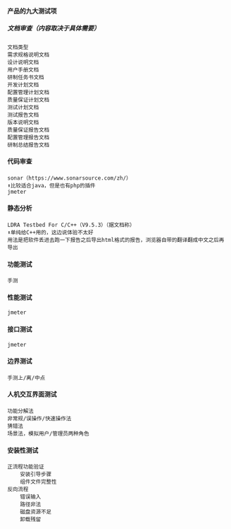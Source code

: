 #### 产品的九大测试项
##### 文档审查（内容取决于具体需要）
	文档类型
	需求规格说明文档
	设计说明文档
	用户手册文档
	研制任务书文档
	开发计划文档
	配置管理计划文档
	质量保证计划文档
	测试计划文档
	测试报告文档
	版本说明文档
	质量保证报告文档
	配置管理报告文档
	研制总结报告文档
#### 代码审查
	sonar（https://www.sonarsource.com/zh/）
	⬆️比较适合java，但是也有php的插件
	jmeter
#### 静态分析
	LDRA Testbed For C/C++（V9.5.3）（据文档称）
	⬆️单纯给C++用的，这边说体验不太好
	用法是把软件丢进去跑一下报告之后导出html格式的报告，浏览器自带的翻译翻成中文之后再导出
#### 功能测试
	手测
#### 性能测试
	jmeter
#### 接口测试
	jmeter
#### 边界测试
	手测上/离/中点
#### 人机交互界面测试
	功能分解法
	非常规/误操作/快速操作法
	猜错法
	场景法，模拟用户/管理员两种角色
#### 安装性测试
	正流程功能验证
		安装引导步骤
		组件文件完整性
	反向流程
		错误输入
		路径非法
		磁盘资源不足
		卸载残留